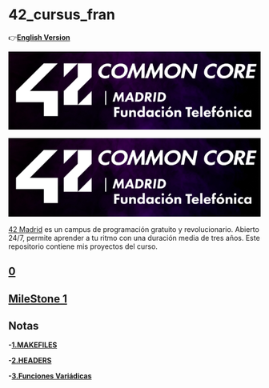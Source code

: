 # 42_cursus_fran
:point_right:**[English Version](README_en.md)**


<div>
<p style = 'text-align:center;'>
<img src="documentation/logo.jpg">
</p>
</div>

![](documentation/logo.jpg)

[42 Madrid](https://www.42madrid.com/) es un campus de programación gratuito y revolucionario. Abierto 24/7, permite aprender a tu ritmo con una duración media de tres años. Este repositorio contiene mis proyectos del curso.

## [0](0)
## [MileStone 1](milestone_1)

## Notas

**-[1.MAKEFILES](documentation/makefile.md)**

**-[2.HEADERS](documentation/header.md)**

**-[3.Funciones Variádicas](documentation/funciones_variadicas.md)**
